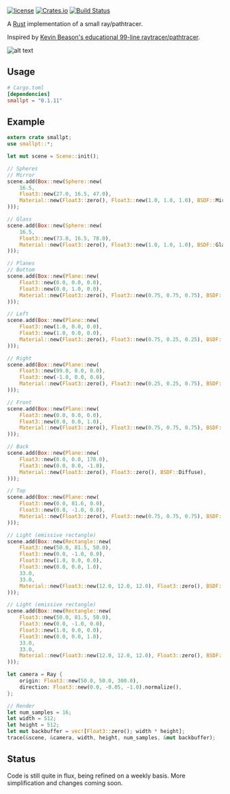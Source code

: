[![license](https://img.shields.io/github/license/mashape/apistatus.svg)]()
[![Crates.io](https://img.shields.io/crates/v/smallpt.svg)](https://crates.io/crates/smallpt)
[![Build Status](https://travis-ci.org/zigguratvertigo/smallpt-rs.svg?branch=master)](https://travis-ci.org/zigguratvertigo/smallpt-rs)

A [Rust](https://www.rust-lang.org/) implementation of a small ray/pathtracer.

Inspired by [Kevin Beason's educational 99-line raytracer/pathtracer](http://www.kevinbeason.com/smallpt/).

![alt text](https://github.com/zigguratvertigo/smallpt-rs/blob/master/smallpt.png)

Usage
-----

```toml
# Cargo.toml
[dependencies]
smallpt = "0.1.11"
```

Example
-------
```rust
extern crate smallpt;
use smallpt::*;

let mut scene = Scene::init();

// Spheres
// Mirror
scene.add(Box::new(Sphere::new(
    16.5,
    Float3::new(27.0, 16.5, 47.0),
    Material::new(Float3::zero(), Float3::new(1.0, 1.0, 1.0), BSDF::Mirror),
)));

// Glass
scene.add(Box::new(Sphere::new(
    16.5,
    Float3::new(73.0, 16.5, 78.0),
    Material::new(Float3::zero(), Float3::new(1.0, 1.0, 1.0), BSDF::Glass),
)));

// Planes
// Bottom
scene.add(Box::new(Plane::new(
    Float3::new(0.0, 0.0, 0.0),
    Float3::new(0.0, 1.0, 0.0),
    Material::new(Float3::zero(), Float3::new(0.75, 0.75, 0.75), BSDF::Diffuse),
)));

// Left
scene.add(Box::new(Plane::new(
    Float3::new(1.0, 0.0, 0.0),
    Float3::new(1.0, 0.0, 0.0),
    Material::new(Float3::zero(), Float3::new(0.75, 0.25, 0.25), BSDF::Diffuse),
)));

// Right
scene.add(Box::new(Plane::new(
    Float3::new(99.0, 0.0, 0.0),
    Float3::new(-1.0, 0.0, 0.0),
    Material::new(Float3::zero(), Float3::new(0.25, 0.25, 0.75), BSDF::Diffuse),
)));

// Front
scene.add(Box::new(Plane::new(
    Float3::new(0.0, 0.0, 0.0),
    Float3::new(0.0, 0.0, 1.0),
    Material::new(Float3::zero(), Float3::new(0.75, 0.75, 0.75), BSDF::Diffuse),
)));

// Back
scene.add(Box::new(Plane::new(
    Float3::new(0.0, 0.0, 170.0),
    Float3::new(0.0, 0.0, -1.0),
    Material::new(Float3::zero(), Float3::zero(), BSDF::Diffuse),
)));

// Top
scene.add(Box::new(Plane::new(
    Float3::new(0.0, 81.6, 0.0),
    Float3::new(0.0, -1.0, 0.0),
    Material::new(Float3::zero(), Float3::new(0.75, 0.75, 0.75), BSDF::Diffuse),
)));

// Light (emissive rectangle)
scene.add(Box::new(Rectangle::new(
    Float3::new(50.0, 81.5, 50.0),
    Float3::new(0.0, -1.0, 0.0),
    Float3::new(1.0, 0.0, 0.0),
    Float3::new(0.0, 0.0, 1.0),
    33.0,
    33.0,
    Material::new(Float3::new(12.0, 12.0, 12.0), Float3::zero(), BSDF::Diffuse),
)));

// Light (emissive rectangle)
scene.add(Box::new(Rectangle::new(
    Float3::new(50.0, 81.5, 50.0),
    Float3::new(0.0, -1.0, 0.0),
    Float3::new(1.0, 0.0, 0.0),
    Float3::new(0.0, 0.0, 1.0),
    33.0,
    33.0,
    Material::new(Float3::new(12.0, 12.0, 12.0), Float3::zero(), BSDF::Diffuse),
)));    

let camera = Ray {
    origin: Float3::new(50.0, 50.0, 300.0),
    direction: Float3::new(0.0, -0.05, -1.0).normalize(),
};

// Render
let num_samples = 16;
let width = 512;
let height = 512;
let mut backbuffer = vec![Float3::zero(); width * height];   
trace(&scene, &camera, width, height, num_samples, &mut backbuffer);
```

Status
------
Code is still quite in flux, being refined on a weekly basis. More simplification and changes coming soon.

